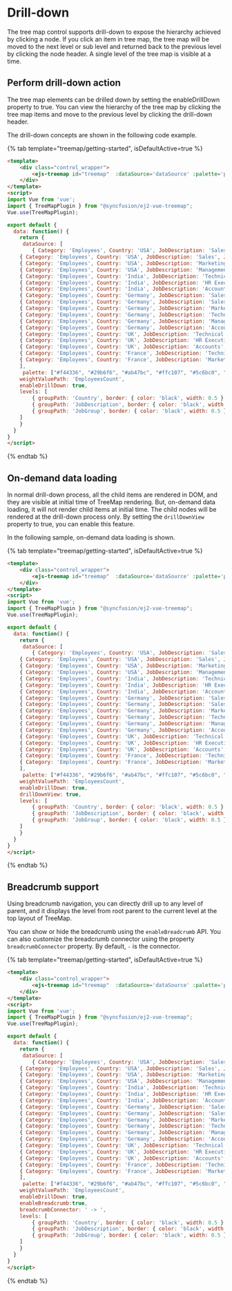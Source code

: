 # Drill-down

The tree map control supports drill-down to expose the hierarchy achieved by clicking a node. If you click an item in tree map, the tree map will be moved to the next level or sub level and returned back to the previous level by clicking the node header. A single level of the tree map is visible at a time.

## Perform drill-down action

The tree map elements can be drilled down by setting the enableDrillDown property to true. You can view the hierarchy of the tree map by clicking the tree map items and move to the previous level by clicking the drill-down header.

The drill-down concepts are shown in the following code example.

{% tab template="treemap/getting-started", isDefaultActive=true %}

```html
<template>
    <div class="control_wrapper">
        <ejs-treemap id="treemap"  :dataSource='dataSource' :palette='palette' :enableDrillDown= 'enableDrillDown' :weightValuePath='weightValuePath' :levels='levels'></ejs-treemap>
    </div>
</template>
<script>
import Vue from 'vue';
import { TreeMapPlugin } from "@syncfusion/ej2-vue-treemap";
Vue.use(TreeMapPlugin);

export default {
  data: function() {
    return {
     dataSource: [
        { Category: 'Employees', Country: 'USA', JobDescription: 'Sales', JobGroup: 'Executive', EmployeesCount: 20 },
    { Category: 'Employees', Country: 'USA', JobDescription: 'Sales', JobGroup: 'Analyst', EmployeesCount: 30 },
    { Category: 'Employees', Country: 'USA', JobDescription: 'Marketing', EmployeesCount: 40 },
    { Category: 'Employees', Country: 'USA', JobDescription: 'Management', EmployeesCount: 80 },
    { Category: 'Employees', Country: 'India', JobDescription: 'Technical', JobGroup: 'Testers', EmployeesCount: 100 },
    { Category: 'Employees', Country: 'India', JobDescription: 'HR Executives', EmployeesCount: 30 },
    { Category: 'Employees', Country: 'India', JobDescription: 'Accounts', EmployeesCount: 40 },
    { Category: 'Employees', Country: 'Germany', JobDescription: 'Sales', JobGroup: 'Executive', EmployeesCount: 50 },
    { Category: 'Employees', Country: 'Germany', JobDescription: 'Sales', JobGroup: 'Analyst', EmployeesCount: 60 },
    { Category: 'Employees', Country: 'Germany', JobDescription: 'Marketing', EmployeesCount: 70 },
    { Category: 'Employees', Country: 'Germany', JobDescription: 'Technical', JobGroup: 'Testers', EmployeesCount: 80 },
    { Category: 'Employees', Country: 'Germany', JobDescription: 'Management', EmployeesCount: 10 },
    { Category: 'Employees', Country: 'Germany', JobDescription: 'Accounts', EmployeesCount: 20 },
    { Category: 'Employees', Country: 'UK', JobDescription: 'Technical', JobGroup: 'Testers', EmployeesCount: 30 },
    { Category: 'Employees', Country: 'UK', JobDescription: 'HR Executives', EmployeesCount: 50 },
    { Category: 'Employees', Country: 'UK', JobDescription: 'Accounts', EmployeesCount: 60 },
    { Category: 'Employees', Country: 'France', JobDescription: 'Technical', JobGroup: 'Testers', EmployeesCount: 70 },
    { Category: 'Employees', Country: 'France', JobDescription: 'Marketing', EmployeesCount: 100 }
    ],
     palette: ["#f44336", "#29b6f6", "#ab47bc", "#ffc107", "#5c6bc0", "#009688"],
    weightValuePath: 'EmployeesCount',
    enableDrillDown: true,
    levels: [
        { groupPath: 'Country', border: { color: 'black', width: 0.5 } },
        { groupPath: 'JobDescription', border: { color: 'black', width: 0.5 } },
        { groupPath: 'JobGroup', border: { color: 'black', width: 0.5 } },
    ]
    }
  }
}
</script>
```

{% endtab %}

## On-demand data loading

In normal drill-down process, all the child items are rendered in DOM, and they are visible at initial time of TreeMap rendering. But, on-demand data loading, it will not render child items at initial time. The child nodes will be rendered at the drill-down process only. By setting the `drillDownView` property to true, you can enable this feature.

In the following sample, on-demand data loading is shown.

{% tab template="treemap/getting-started", isDefaultActive=true %}

```html
<template>
    <div class="control_wrapper">
        <ejs-treemap id="treemap"  :dataSource='dataSource' :palette='palette' :enableDrillDown= 'enableDrillDown' :weightValuePath='weightValuePath' :levels='levels' :drillDownView= 'drillDownView'></ejs-treemap>
    </div>
</template>
<script>
import Vue from 'vue';
import { TreeMapPlugin } from "@syncfusion/ej2-vue-treemap";
Vue.use(TreeMapPlugin);

export default {
  data: function() {
    return {
     dataSource: [
        { Category: 'Employees', Country: 'USA', JobDescription: 'Sales', JobGroup: 'Executive', EmployeesCount: 20 },
    { Category: 'Employees', Country: 'USA', JobDescription: 'Sales', JobGroup: 'Analyst', EmployeesCount: 30 },
    { Category: 'Employees', Country: 'USA', JobDescription: 'Marketing', EmployeesCount: 40 },
    { Category: 'Employees', Country: 'USA', JobDescription: 'Management', EmployeesCount: 80 },
    { Category: 'Employees', Country: 'India', JobDescription: 'Technical', JobGroup: 'Testers', EmployeesCount: 100 },
    { Category: 'Employees', Country: 'India', JobDescription: 'HR Executives', EmployeesCount: 30 },
    { Category: 'Employees', Country: 'India', JobDescription: 'Accounts', EmployeesCount: 40 },
    { Category: 'Employees', Country: 'Germany', JobDescription: 'Sales', JobGroup: 'Executive', EmployeesCount: 50 },
    { Category: 'Employees', Country: 'Germany', JobDescription: 'Sales', JobGroup: 'Analyst', EmployeesCount: 60 },
    { Category: 'Employees', Country: 'Germany', JobDescription: 'Marketing', EmployeesCount: 70 },
    { Category: 'Employees', Country: 'Germany', JobDescription: 'Technical', JobGroup: 'Testers', EmployeesCount: 80 },
    { Category: 'Employees', Country: 'Germany', JobDescription: 'Management', EmployeesCount: 10 },
    { Category: 'Employees', Country: 'Germany', JobDescription: 'Accounts', EmployeesCount: 20 },
    { Category: 'Employees', Country: 'UK', JobDescription: 'Technical', JobGroup: 'Testers', EmployeesCount: 30 },
    { Category: 'Employees', Country: 'UK', JobDescription: 'HR Executives', EmployeesCount: 50 },
    { Category: 'Employees', Country: 'UK', JobDescription: 'Accounts', EmployeesCount: 60 },
    { Category: 'Employees', Country: 'France', JobDescription: 'Technical', JobGroup: 'Testers', EmployeesCount: 70 },
    { Category: 'Employees', Country: 'France', JobDescription: 'Marketing', EmployeesCount: 100 }
    ],
     palette: ["#f44336", "#29b6f6", "#ab47bc", "#ffc107", "#5c6bc0", "#009688"],
    weightValuePath: 'EmployeesCount',
    enableDrillDown: true,
    drillDownView: true,
    levels: [
        { groupPath: 'Country', border: { color: 'black', width: 0.5 } },
        { groupPath: 'JobDescription', border: { color: 'black', width: 0.5 } },
        { groupPath: 'JobGroup', border: { color: 'black', width: 0.5 } },
    ]
    }
  }
}
</script>
```

{% endtab %}

## Breadcrumb support

Using breadcrumb navigation, you can directly drill up to any level of parent, and it displays the level from root parent to the current level at the top layout of TreeMap.

You can show or hide the breadcrumb using the `enableBreadcrumb` API. You can also customize the breadcrumb connector using the property `breadcrumbConnector` property. By default, `-` is the connector.

{% tab template="treemap/getting-started", isDefaultActive=true %}

```html
<template>
    <div class="control_wrapper">
        <ejs-treemap id="treemap"  :dataSource='dataSource' :palette='palette' :enableDrillDown= 'enableDrillDown' :weightValuePath='weightValuePath' :levels='levels' :breadcrumbConnector= 'breadcrumbConnector' :enableBreadcrumb='enableBreadcrumb' ></ejs-treemap>
    </div>
</template>
<script>
import Vue from 'vue';
import { TreeMapPlugin } from "@syncfusion/ej2-vue-treemap";
Vue.use(TreeMapPlugin);

export default {
  data: function() {
    return {
     dataSource: [
        { Category: 'Employees', Country: 'USA', JobDescription: 'Sales', JobGroup: 'Executive', EmployeesCount: 20 },
    { Category: 'Employees', Country: 'USA', JobDescription: 'Sales', JobGroup: 'Analyst', EmployeesCount: 30 },
    { Category: 'Employees', Country: 'USA', JobDescription: 'Marketing', EmployeesCount: 40 },
    { Category: 'Employees', Country: 'USA', JobDescription: 'Management', EmployeesCount: 80 },
    { Category: 'Employees', Country: 'India', JobDescription: 'Technical', JobGroup: 'Testers', EmployeesCount: 100 },
    { Category: 'Employees', Country: 'India', JobDescription: 'HR Executives', EmployeesCount: 30 },
    { Category: 'Employees', Country: 'India', JobDescription: 'Accounts', EmployeesCount: 40 },
    { Category: 'Employees', Country: 'Germany', JobDescription: 'Sales', JobGroup: 'Executive', EmployeesCount: 50 },
    { Category: 'Employees', Country: 'Germany', JobDescription: 'Sales', JobGroup: 'Analyst', EmployeesCount: 60 },
    { Category: 'Employees', Country: 'Germany', JobDescription: 'Marketing', EmployeesCount: 70 },
    { Category: 'Employees', Country: 'Germany', JobDescription: 'Technical', JobGroup: 'Testers', EmployeesCount: 80 },
    { Category: 'Employees', Country: 'Germany', JobDescription: 'Management', EmployeesCount: 10 },
    { Category: 'Employees', Country: 'Germany', JobDescription: 'Accounts', EmployeesCount: 20 },
    { Category: 'Employees', Country: 'UK', JobDescription: 'Technical', JobGroup: 'Testers', EmployeesCount: 30 },
    { Category: 'Employees', Country: 'UK', JobDescription: 'HR Executives', EmployeesCount: 50 },
    { Category: 'Employees', Country: 'UK', JobDescription: 'Accounts', EmployeesCount: 60 },
    { Category: 'Employees', Country: 'France', JobDescription: 'Technical', JobGroup: 'Testers', EmployeesCount: 70 },
    { Category: 'Employees', Country: 'France', JobDescription: 'Marketing', EmployeesCount: 100 }
    ],
     palette: ["#f44336", "#29b6f6", "#ab47bc", "#ffc107", "#5c6bc0", "#009688"],
    weightValuePath: 'EmployeesCount',
    enableDrillDown: true,
    enableBreadcrumb:true,
    breadcrumbConnector: ' -> ',
    levels: [
        { groupPath: 'Country', border: { color: 'black', width: 0.5 } },
        { groupPath: 'JobDescription', border: { color: 'black', width: 0.5 } },
        { groupPath: 'JobGroup', border: { color: 'black', width: 0.5 } },
    ]
    }
  }
}
</script>
```

{% endtab %}